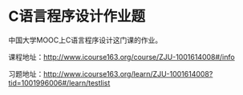 # C语言程序设计作业题

中国大学MOOC上C语言程序设计这门课的作业。

课程地址：http://www.icourse163.org/course/ZJU-1001614008#/info

习题地址：http://www.icourse163.org/learn/ZJU-1001614008?tid=1001996006#/learn/testlist

